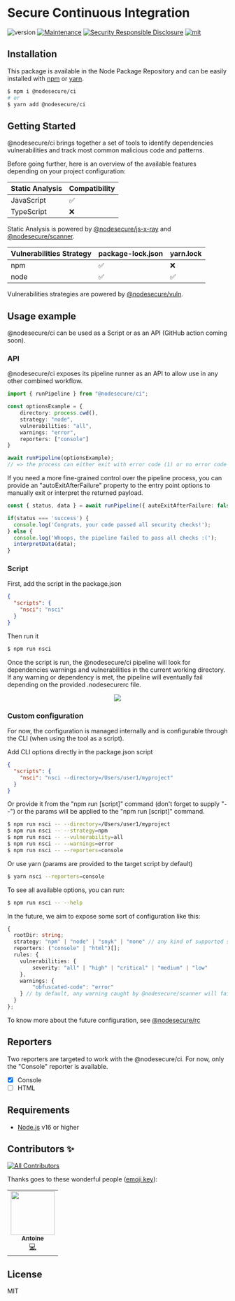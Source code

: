 # Secure Continuous Integration
![version](https://img.shields.io/badge/dynamic/json.svg?url=https://raw.githubusercontent.com/NodeSecure/ci/master/package.json&query=$.version&label=Version)
[![Maintenance](https://img.shields.io/badge/Maintained%3F-yes-green.svg)](https://github.com/NodeSecure/ci/commit-activity)
[![Security Responsible Disclosure](https://img.shields.io/badge/Security-Responsible%20Disclosure-yellow.svg)](https://github.com/nodejs/security-wg/blob/master/processes/responsible_disclosure_template.md
)
[![mit](https://img.shields.io/github/license/Naereen/StrapDown.js.svg)](https://github.com/NodeSecure/rc/blob/master/LICENSE)

## Installation

This package is available in the Node Package Repository and can be easily installed with [npm](https://docs.npmjs.com/getting-started/what-is-npm) or [yarn](https://yarnpkg.com).

```bash
$ npm i @nodesecure/ci
# or
$ yarn add @nodesecure/ci
```

## Getting Started

@nodesecure/ci brings together a set of tools to identify dependencies vulnerabilities 
and track most common malicious code and patterns.

Before going further, here is an overview of the available features depending on
your project configuration:

| Static Analysis | Compatibility |
|------|--------------|
| JavaScript | ✅ |
| TypeScript | ❌ |

Static Analysis is powered by [@nodesecure/js-x-ray](https://github.com/NodeSecure/js-x-ray) and 
[@nodesecure/scanner](https://github.com/NodeSecure/scanner).

| Vulnerabilities Strategy | package-lock.json | yarn.lock |
|------|--------------|-----------|
| npm | ✅ | ❌ |
| node | ✅ | ✅ |

Vulnerabilities strategies are powered by [@nodesecure/vuln](https://github.com/NodeSecure/vuln).

## Usage example

@nodesecure/ci can be used as a Script or as an API (GitHub action coming soon).

### API

@nodesecure/ci exposes its pipeline runner as an API to allow use in any other combined workflow.

```ts
import { runPipeline } from "@nodesecure/ci";

const optionsExample = {
    directory: process.cwd(),
    strategy: "node",
    vulnerabilities: "all",
    warnings: "error",
    reporters: ["console"]
}

await runPipeline(optionsExample);
// => the process can either exit with error code (1) or no error code (0), depending on the pipeline status.
```

If you need a more fine-grained control over the pipeline process, you can
provide an "autoExitAfterFailure" property to the entry point options to manually 
exit or interpret the returned payload.

```ts
const { status, data } = await runPipeline({ autoExitAfterFailure: false });

if(status === 'success') {
  console.log('Congrats, your code passed all security checks!');
} else {
  console.log('Whoops, the pipeline failed to pass all checks :(');
  interpretData(data);
}
```

### Script

First, add the script in the package.json

```json
{
  "scripts": {
    "nsci": "nsci"
  }
}
```

Then run it

```bash
$ npm run nsci
 ```

Once the script is run, the @nodesecure/ci pipeline will look for dependencies warnings and vulnerabilities in the current working directory.
If any warning or dependency is met, the pipeline will eventually fail depending on the provided .nodesecurerc file.

<p align="center">
    <img src="https://user-images.githubusercontent.com/43391199/147159090-72a5f570-2091-4724-af34-21dd0ee6ca88.gif">
</p>

### Custom configuration

For now, the configuration is managed internally and is configurable through
the CLI (when using the tool as a script).

Add CLI options directly in the package.json script 

```json
{
  "scripts": {
    "nsci": "nsci --directory=/Users/user1/myproject"
  }
}
```

Or provide it from the "npm run [script]" command (don't forget to supply "--") or
the params will be applied to the "npm run [script]" command. 

```bash
$ npm run nsci -- --directory=/Users/user1/myproject
$ npm run nsci -- --strategy=npm
$ npm run nsci -- --vulnerability=all
$ npm run nsci -- --warnings=error
$ npm run nsci -- --reporters=console
```

Or use yarn (params are provided to the target script by default)

```bash
$ yarn nsci --reporters=console
```

To see all available options, you can run:
```bash
$ npm run nsci -- --help
```

In the future, we aim to expose some sort of configuration like this:

```ts
{
  rootDir: string;
  strategy: "npm" | "node" | "snyk" | "none" // any kind of supported strategy by @nodesecure/vuln
  reporters: ("console" | "html")[];
  rules: {
    vulnerabilities: {
        severity: "all" | "high" | "critical" | "medium" | "low" 
    },
    warnings: {
        "obfuscated-code": "error"
    } // by default, any warning caught by @nodesecure/scanner will fail the pipeline.
  }
};
```

To know more about the future configuration, see [@nodesecure/rc](https://github.com/NodeSecure/rc)

## Reporters

Two reporters are targeted to work with the @nodesecure/ci. For now,
only the "Console" reporter is available.
- [x] Console
- [ ] HTML

## Requirements
- [Node.js](https://nodejs.org/en/) v16 or higher

## Contributors ✨

<!-- ALL-CONTRIBUTORS-BADGE:START - Do not remove or modify this section -->
[![All Contributors](https://img.shields.io/badge/all_contributors-1-orange.svg?style=flat-square)](#contributors-)
<!-- ALL-CONTRIBUTORS-BADGE:END -->

Thanks goes to these wonderful people ([emoji key](https://allcontributors.org/docs/en/emoji-key)):

<!-- ALL-CONTRIBUTORS-LIST:START - Do not remove or modify this section -->
<!-- prettier-ignore-start -->
<!-- markdownlint-disable -->
<table>
  <tr>
    <td align="center"><a href="https://github.com/antoine-coulon"><img src="https://avatars.githubusercontent.com/u/43391199?v=4?s=100" width="100px;" alt=""/><br /><sub><b>Antoine</b></sub></a><br /><a href="https://github.com/NodeSecure/js-x-ray/commits?author=antoine-coulon" title="Code">💻</a></td>
  </tr>
</table>

<!-- markdownlint-restore -->
<!-- prettier-ignore-end -->

<!-- ALL-CONTRIBUTORS-LIST:END -->

## License
MIT

